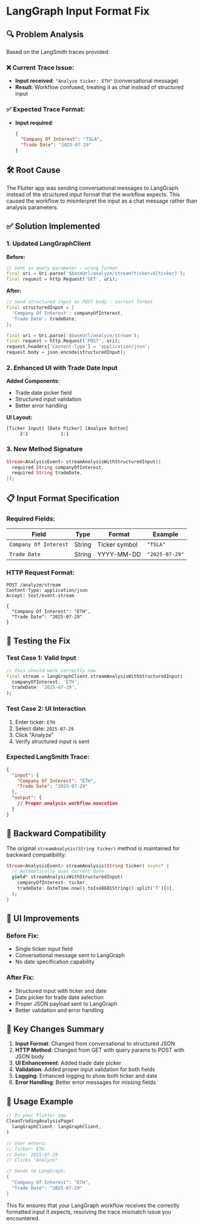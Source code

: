 # LangGraph Input Format Fix

## 🔍 Problem Analysis

Based on the LangSmith traces provided:

### ❌ Current Trace Issue:
- **Input received**: `"Analyze ticker: ETH"` (conversational message)
- **Result**: Workflow confused, treating it as chat instead of structured input

### ✅ Expected Trace Format:
- **Input required**: 
  ```json
  {
    "Company Of Interest": "TSLA",
    "Trade Date": "2025-07-29"
  }
  ```

## 🛠️ Root Cause

The Flutter app was sending conversational messages to LangGraph instead of the structured input format that the workflow expects. This caused the workflow to misinterpret the input as a chat message rather than analysis parameters.

## ✅ Solution Implemented

### 1. Updated LangGraphClient

**Before:**
```dart
// Sent as query parameter - wrong format
final uri = Uri.parse('$baseUrl/analyze/stream?ticker=${ticker}');
final request = http.Request('GET', uri);
```

**After:**
```dart
// Send structured input as POST body - correct format
final structuredInput = {
  'Company Of Interest': companyOfInterest,
  'Trade Date': tradeDate,
};

final uri = Uri.parse('$baseUrl/analyze/stream');
final request = http.Request('POST', uri);
request.headers['Content-Type'] = 'application/json';
request.body = json.encode(structuredInput);
```

### 2. Enhanced UI with Trade Date Input

**Added Components:**
- Trade date picker field
- Structured input validation
- Better error handling

**UI Layout:**
```
[Ticker Input] [Date Picker] [Analyze Button]
     2:1            1:1
```

### 3. New Method Signature

```dart
Stream<AnalysisEvent> streamAnalysisWithStructuredInput({
  required String companyOfInterest,
  required String tradeDate,
});
```

## 📋 Input Format Specification

### Required Fields:
| Field | Type | Format | Example |
|-------|------|--------|---------|
| `Company Of Interest` | String | Ticker symbol | `"TSLA"` |
| `Trade Date` | String | YYYY-MM-DD | `"2025-07-29"` |

### HTTP Request Format:
```http
POST /analyze/stream
Content-Type: application/json
Accept: text/event-stream

{
  "Company Of Interest": "ETH",
  "Trade Date": "2025-07-29"
}
```

## 🧪 Testing the Fix

### Test Case 1: Valid Input
```dart
// This should work correctly now
final stream = langGraphClient.streamAnalysisWithStructuredInput(
  companyOfInterest: 'ETH',
  tradeDate: '2025-07-29',
);
```

### Test Case 2: UI Interaction
1. Enter ticker: `ETH`
2. Select date: `2025-07-29`
3. Click "Analyze"
4. Verify structured input is sent

### Expected LangSmith Trace:
```json
{
  "input": {
    "Company Of Interest": "ETH",
    "Trade Date": "2025-07-29"
  },
  "output": {
    // Proper analysis workflow execution
  }
}
```

## 🔄 Backward Compatibility

The original `streamAnalysis(String ticker)` method is maintained for backward compatibility:

```dart
Stream<AnalysisEvent> streamAnalysis(String ticker) async* {
  // Automatically uses current date
  yield* streamAnalysisWithStructuredInput(
    companyOfInterest: ticker,
    tradeDate: DateTime.now().toIso8601String().split('T')[0],
  );
}
```

## 📱 UI Improvements

### Before Fix:
- Single ticker input field
- Conversational message sent to LangGraph
- No date specification capability

### After Fix:
- Structured input with ticker and date
- Date picker for trade date selection
- Proper JSON payload sent to LangGraph
- Better validation and error handling

## 🎯 Key Changes Summary

1. **Input Format**: Changed from conversational to structured JSON
2. **HTTP Method**: Changed from GET with query params to POST with JSON body
3. **UI Enhancement**: Added trade date picker
4. **Validation**: Added proper input validation for both fields
5. **Logging**: Enhanced logging to show both ticker and date
6. **Error Handling**: Better error messages for missing fields

## 🚀 Usage Example

```dart
// In your Flutter app
CleanTradingAnalysisPage(
  langGraphClient: langGraphClient,
)

// User enters:
// Ticker: ETH
// Date: 2025-07-29
// Clicks "Analyze"

// Sends to LangGraph:
{
  "Company Of Interest": "ETH",
  "Trade Date": "2025-07-29"
}
```

This fix ensures that your LangGraph workflow receives the correctly formatted input it expects, resolving the trace mismatch issue you encountered. 
